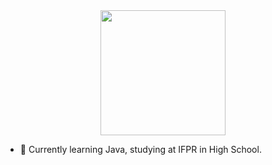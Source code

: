 <div id="header" align="center">
    <img src="https://media.giphy.com/media/4oRILGMNjVlWpbtMxJ/giphy.gif" width = "200" />
    </div>
    
    
    
- 🔭 Currently learning Java, studying at IFPR in High School.
    
